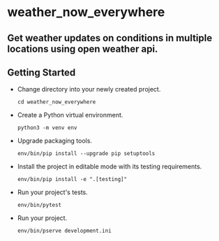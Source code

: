 weather_now_everywhere
======================

## Get weather updates on conditions in multiple locations using open weather api.

Getting Started
---------------

- Change directory into your newly created project.

    ```cd weather_now_everywhere```

- Create a Python virtual environment.

    ```python3 -m venv env```

- Upgrade packaging tools.

    ```env/bin/pip install --upgrade pip setuptools```

- Install the project in editable mode with its testing requirements.

    ```env/bin/pip install -e ".[testing]"```

- Run your project's tests.

    ```env/bin/pytest```

- Run your project.

    ```env/bin/pserve development.ini```
